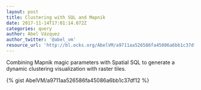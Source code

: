```yaml
---
layout: post
title: Clustering with SQL and Mapnik
date: 2017-11-14T17:01:14.072Z
categories: query
author: Abel Vázquez
author_twitter: '@abel_vm'
resource_url: 'http://bl.ocks.org/AbelVM/a9711aa526586fa45086a6bb1c37df12'
---
```

Combining Mapnik magic parameters with Spatial SQL to generate a dynamic clustering visualization with raster tiles.

{% gist AbelVM/a9711aa526586fa45086a6bb1c37df12 %} 
